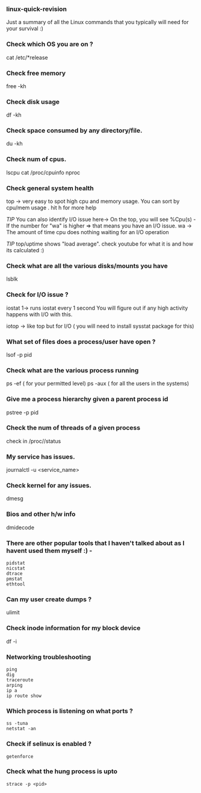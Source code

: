 ### linux-quick-revision
Just a summary of all the Linux commands that you typically will need for your survival :)


### Check which OS you are on ?
  cat /etc/*release

### Check free memory
  free -kh

### Check disk usage
  df -kh

### Check space consumed by any directory/file.
  du -kh


### Check num of cpus.
  lscpu
  cat /proc/cpuinfo
  nproc

### Check general system health
  top -> very easy to spot high cpu and memory usage.
  You can sort by cpu/mem usage . hit h for more help

  *TIP* You can also identify I/O issue here->
  On the top, you will see %Cpu(s) - If the number for "wa" is higher => that means you have an I/O issue.
  wa -> The amount of time cpu does nothing waiting for an I/O operation

  *TIP* top/uptime shows "load average". check youtube for what it is and how its calculated :)  

### Check what are all the various disks/mounts you have
   lsblk

### Check for I/O issue ?
  iostat 1-> runs iostat every 1 second
  You will figure out if any high activity happens with I/O with this.

  iotop -> like top but for I/O ( you will need to install sysstat package for this)

### What set of files does a process/user have open ?
  lsof -p pid

### Check what are the various process running
  ps -ef ( for your permitted level)
  ps -aux ( for all the users in the systems)

### Give me a process hierarchy given a parent process id
  pstree -p pid

### Check the num of threads of a given process
  check in /proc/<pid>/status

### My service has issues.
  journalctl -u <service_name>

### Check kernel for any issues.
  dmesg

### Bios and other h/w info
  dmidecode

### There are other popular tools that I haven't talked about as I havent used them myself :) -
    pidstat
    nicstat
    dtrace
    pmstat
    ethtool

### Can my user create dumps ?
  ulimit

### Check inode information for my block device
  df -i


### Networking troubleshooting
    ping
    dig
    traceroute
    arping
    ip a
    ip route show

### Which process is listening on what ports ?
    ss -tuna
    netstat -an

### Check if selinux is enabled ?
    getenforce

### Check what the hung process is upto
    strace -p <pid>
